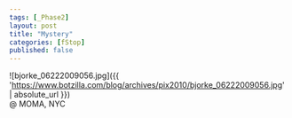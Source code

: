 ```yaml
---
tags: [_Phase2]
layout: post
title: "Mystery"
categories: [fStop]
published: false
---
```



![bjorke_06222009056.jpg]({{ 'https://www.botzilla.com/blog/archives/pix2010/bjorke_06222009056.jpg' | absolute_url }})
<br />@ MOMA, NYC

